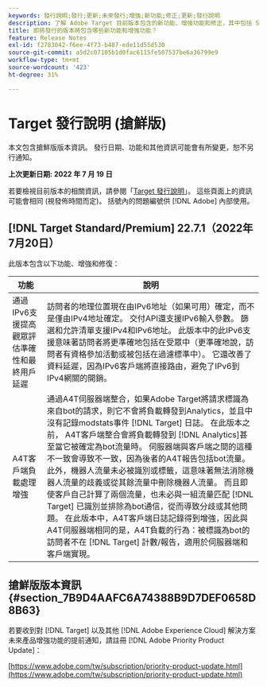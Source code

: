 ```yaml
---
keywords: 發行說明;發行;更新;未來發行;增強;新功能;修正;更新;發行說明
description: 了解 Adobe Target 目前版本包含的新功能、增強功能和修正，其中包括 SDK、API 和 JavaScript 程式庫。
title: 即將發行的版本將包含哪些新功能和增強功能？
feature: Release Notes
exl-id: f2783042-f6ee-4f73-b487-ede11d55d530
source-git-commit: a5d2c07105b1d0fac6115fe507537be6a36799e9
workflow-type: tm+mt
source-wordcount: '423'
ht-degree: 31%

---
```


# Target 發行說明 (搶鮮版)

本文包含搶鮮版版本資訊。 發行日期、功能和其他資訊可能會有所變更，恕不另行通知。

**上次更新日期: 2022 年 7 月 19 日**

若要檢視目前版本的相關資訊，請參閱「[Target 發行說明](release-notes.md)」。 這些頁面上的資訊可能會相同 (視發佈時間而定)。 括號內的問題編號供 [!DNL Adobe] 內部使用。

## [!DNL Target Standard/Premium] 22.7.1（2022年7月20日）

此版本包含以下功能、增強和修復：

| 功能 | 說明 |
| --- | --- |
| 通過IPv6支援提高觀眾評估準確性和最終用戶延遲 | 訪問者的地理位置現在由IPv6地址（如果可用）確定，而不是僅由IPv4地址確定。 交付API還支援IPv6輸入參數。 篩選和允許清單支援IPv4和IPv6地址。 此版本中的此IPv6支援意味著訪問者將更準確地包括在受眾中（更準確地說，訪問者有資格參加活動或被包括在過濾標準中）。 它還改善了資料延遲，因為IPv6客戶端將直接路由，避免了IPv6到IPv4網關的開銷。 |
| A4T客戶端負載處理增強 | 通過A4T伺服器端整合，如果Adobe Target將請求標識為來自bot的請求，則它不會將負載轉發到Analytics，並且中沒有記錄modstats事件 [!DNL Target] 日誌。 在此版本之前， A4T客戶端整合會將負載轉發到 [!DNL Analytics]甚至當它被確定為bot流量時。 伺服器端與客戶端之間的這種不一致會導致不一致，因為後者的A4T報告包括bot流量。 此外，機器人流量未必被識別或標籤，這意味著無法消除機器人流量的歧義或從其餘流量中刪除機器人流量。 而且即使客戶自己計算了兩個流量，也未必與一組流量匹配 [!DNL Target] 已識別並排除為bot通信，從而導致分歧或其他問題。 在此版本中，A4T客戶端日誌記錄得到增強，因此與A4T伺服器端相同的是，A4T負載的行為：被標識為bot的訪問者不在 [!DNL Target] 計數/報告，適用於伺服器端和客戶端實現。 |


## 搶鮮版版本資訊 {#section_7B9D4AAFC6A74388B9D7DEF0658D8B63}

若要收到對 [!DNL Target] 以及其他 [!DNL Adobe Experience Cloud] 解決方案未來產品增強功能的提前通知，請註冊 [!DNL Adobe Priority Product Update]：

[https://www.adobe.com/tw/subscription/priority-product-update.html](https://www.adobe.com/tw/subscription/priority-product-update.html)
